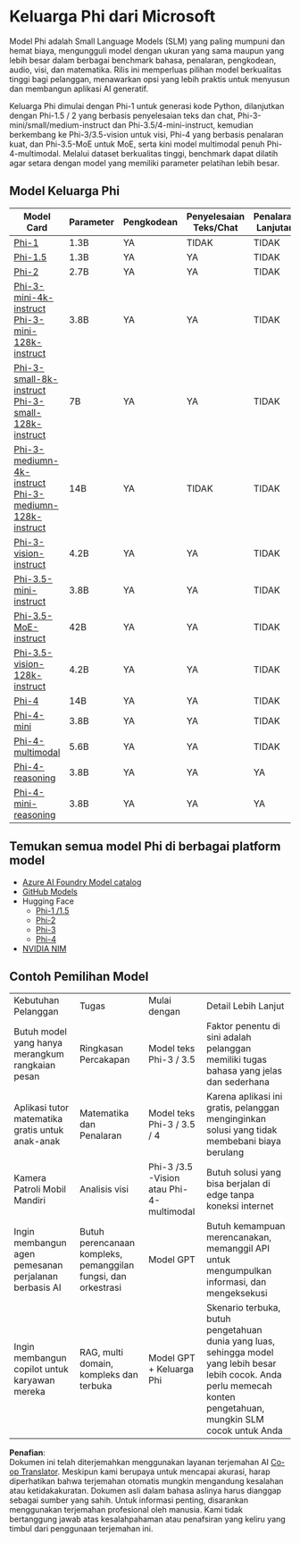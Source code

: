 <!--
CO_OP_TRANSLATOR_METADATA:
{
  "original_hash": "b5d936ffe4dfbab2244f6eb21b11f3b3",
  "translation_date": "2025-07-16T18:36:08+00:00",
  "source_file": "md/01.Introduction/01/01.PhiFamily.md",
  "language_code": "id"
}
-->
# Keluarga Phi dari Microsoft

Model Phi adalah Small Language Models (SLM) yang paling mumpuni dan hemat biaya, mengungguli model dengan ukuran yang sama maupun yang lebih besar dalam berbagai benchmark bahasa, penalaran, pengkodean, audio, visi, dan matematika. Rilis ini memperluas pilihan model berkualitas tinggi bagi pelanggan, menawarkan opsi yang lebih praktis untuk menyusun dan membangun aplikasi AI generatif.

Keluarga Phi dimulai dengan Phi-1 untuk generasi kode Python, dilanjutkan dengan Phi-1.5 / 2 yang berbasis penyelesaian teks dan chat, Phi-3-mini/small/medium-instruct dan Phi-3.5/4-mini-instruct, kemudian berkembang ke Phi-3/3.5-vision untuk visi, Phi-4 yang berbasis penalaran kuat, dan Phi-3.5-MoE untuk MoE, serta kini model multimodal penuh Phi-4-multimodal. Melalui dataset berkualitas tinggi, benchmark dapat dilatih agar setara dengan model yang memiliki parameter pelatihan lebih besar.

## Model Keluarga Phi

<div style="font-size:8px">

| Model Card |Parameter|Pengkodean|Penyelesaian Teks/Chat|Penalaran Lanjutan| Visi | Audio | MoE
| - | -  | - | - |- |- |- |- |
|[Phi-1](https://huggingface.co/microsoft/phi-1)|1.3B| YA| TIDAK | TIDAK |TIDAK |TIDAK |TIDAK |
|[Phi-1.5](https://huggingface.co/microsoft/phi-1_5)|1.3B| YA|YA| TIDAK |TIDAK |TIDAK |TIDAK |
|[Phi-2](https://huggingface.co/microsoft/phi-1_5)|2.7B| YA|YA| TIDAK |TIDAK |TIDAK |TIDAK |
|[Phi-3-mini-4k-instruct](https://huggingface.co/microsoft/Phi-3-mini-4k-instruct)<br/>[Phi-3-mini-128k-instruct](https://huggingface.co/microsoft/Phi-3-mini-128k-instruct)|3.8B| YA|YA| TIDAK |TIDAK |TIDAK |TIDAK |
|[Phi-3-small-8k-instruct](https://huggingface.co/microsoft/Phi-3-small-8k-instruct)<br/>[Phi-3-small-128k-instruct](https://huggingface.co/microsoft/Phi-3-small-128k-instruct)<br/>|7B| YA|YA| TIDAK |TIDAK |TIDAK |TIDAK |
|[Phi-3-mediumn-4k-instruct](https://huggingface.co/microsoft/Phi-3-medium-4k-instruct)<br>[Phi-3-mediumn-128k-instruct](https://huggingface.co/microsoft/Phi-3-medium-128k-instruct)|14B|YA|TIDAK| TIDAK |TIDAK |TIDAK |TIDAK |
|[Phi-3-vision-instruct](https://huggingface.co/microsoft/Phi-3-vision-128k-instruct)|4.2B|YA|YA|TIDAK |TIDAK |TIDAK |TIDAK |
|[Phi-3.5-mini-instruct](https://huggingface.co/microsoft/Phi-3.5-mini-instruct)|3.8B|YA|YA| TIDAK |TIDAK |TIDAK |TIDAK |
|[Phi-3.5-MoE-instruct](https://huggingface.co/microsoft/Phi-3.5-MoE-instruct)|42B|YA|YA| TIDAK |TIDAK |TIDAK |YA |
|[Phi-3.5-vision-128k-instruct](https://huggingface.co/microsoft/Phi-3.5-vision-instruct)|4.2B|YA|YA| TIDAK |YA |TIDAK |TIDAK |
|[Phi-4](https://huggingface.co/microsoft/phi-4)|14B|YA|YA| TIDAK |TIDAK |TIDAK |TIDAK |
|[Phi-4-mini](https://huggingface.co/microsoft/Phi-4-mini-instruct)|3.8B|YA|YA| TIDAK |TIDAK |TIDAK |TIDAK |
|[Phi-4-multimodal](https://huggingface.co/microsoft/Phi-4-multimodal-instruct)|5.6B|YA|YA| TIDAK |YA |YA |TIDAK |
|[Phi-4-reasoning](../../../../../md/01.Introduction/01)|3.8B|YA|YA| YA |TIDAK |TIDAK |TIDAK |
|[Phi-4-mini-reasoning](../../../../../md/01.Introduction/01)|3.8B|YA|YA| YA |TIDAK |TIDAK |TIDAK |

</div>

## **Temukan semua model Phi di berbagai platform model**

- [Azure AI Foundry Model catalog](https://ai.azure.com/explore/models?selectedCollection=phi)
- [GitHub Models](https://github.com/marketplace?query=Phi&type=models)
- Hugging Face
  - [Phi-1 /1.5](https://huggingface.co/collections/microsoft/phi-1-6626e29134744e94e222d572)
  - [Phi-2](https://huggingface.co/microsoft/phi-2)
  - [Phi-3](https://huggingface.co/collections/microsoft/phi-3-6626e15e9585a200d2d761e3)
  - [Phi-4](https://huggingface.co/collections/microsoft/phi-4-677e9380e514feb5577a40e4) 
- [NVIDIA NIM](https://build.nvidia.com/search?q=Phi)

## Contoh Pemilihan Model

| | | | |
|-|-|-|-|
|Kebutuhan Pelanggan|Tugas|Mulai dengan|Detail Lebih Lanjut|
|Butuh model yang hanya merangkum rangkaian pesan|Ringkasan Percakapan|Model teks Phi-3 / 3.5|Faktor penentu di sini adalah pelanggan memiliki tugas bahasa yang jelas dan sederhana|
|Aplikasi tutor matematika gratis untuk anak-anak|Matematika dan Penalaran|Model teks Phi-3 / 3.5 / 4|Karena aplikasi ini gratis, pelanggan menginginkan solusi yang tidak membebani biaya berulang|
|Kamera Patroli Mobil Mandiri|Analisis visi|Phi-3 /3.5 -Vision atau Phi-4-multimodal|Butuh solusi yang bisa berjalan di edge tanpa koneksi internet|
|Ingin membangun agen pemesanan perjalanan berbasis AI|Butuh perencanaan kompleks, pemanggilan fungsi, dan orkestrasi|Model GPT|Butuh kemampuan merencanakan, memanggil API untuk mengumpulkan informasi, dan mengeksekusi|
|Ingin membangun copilot untuk karyawan mereka|RAG, multi domain, kompleks dan terbuka|Model GPT + Keluarga Phi|Skenario terbuka, butuh pengetahuan dunia yang luas, sehingga model yang lebih besar lebih cocok. Anda perlu memecah konten pengetahuan, mungkin SLM cocok untuk Anda|

**Penafian**:  
Dokumen ini telah diterjemahkan menggunakan layanan terjemahan AI [Co-op Translator](https://github.com/Azure/co-op-translator). Meskipun kami berupaya untuk mencapai akurasi, harap diperhatikan bahwa terjemahan otomatis mungkin mengandung kesalahan atau ketidakakuratan. Dokumen asli dalam bahasa aslinya harus dianggap sebagai sumber yang sahih. Untuk informasi penting, disarankan menggunakan terjemahan profesional oleh manusia. Kami tidak bertanggung jawab atas kesalahpahaman atau penafsiran yang keliru yang timbul dari penggunaan terjemahan ini.